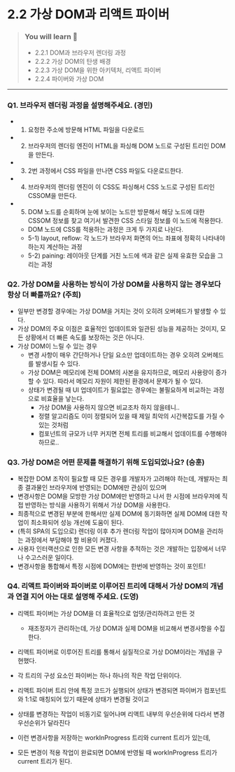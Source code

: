 # 2.2 가상 DOM과 리액트 파이버

> ### You will learn 🤔
>- 2.2.1 DOM과 브라우저 렌더링 과정
>- 2.2.2 가상 DOM의 탄생 배경
>- 2.2.3 가상 DOM을 위한 아키텍처, 리액트 파이버
>- 2.2.4 파이버와 가상 DOM

---

### Q1. 브라우저 렌더링 과정을 설명해주세요. (경민)
- 1) 요청한 주소에 방문해 HTML 파일을 다운로드
- 2) 브라우저의 렌더링 엔진이 HTML을 파싱해 DOM 노드로 구성된 트리인 DOM을 만든다.
- 3) 2번 과정에서 CSS 파일을 만나면 CSS 파일도 다운로드한다.
- 4) 브라우저의 렌더링 엔진이 이 CSS도 파싱해서 CSS 노드로 구성된 트리인 CSSOM을 만든다.
- 5) DOM 노드를 순회하며 눈에 보이는 노드만 방문해서 해당 노드에 대한 CSSOM 정보를 찾고 여기서 발견한 CSS 스타일 정보를 이 노드에 적용한다.
    - DOM 노드에 CSS를 적용하는 과정은 크게 두 가지로 나뉜다.
    - 5-1) layout, reflow: 각 노드가 브라우저 화면의 어느 좌표에 정확히 나타내야 하는지 계산하는 과정
    - 5-2) paining: 레이아웃 단계를 거친 노드에 색과 같은 실제 유효한 모습을 그리는 과정

### Q2. 가상 DOM을 사용하는 방식이 가상 DOM을 사용하지 않는 경우보다 항상 더 빠를까요? (주희)
- 일부만 변경할 경우에는 가상 DOM을 거치는 것이 오히려 오버헤드가 발생할 수 있다.
- 가상 DOM의 주요 이점은 효율적인 업데이트와 일관된 성능을 제공하는 것이지, 모든 상황에서 더 빠른 속도를 보장하는 것은 아니다.
- 가상 DOM이 느릴 수 있는 경우
    - 변경 사항이 매우 간단하거나 단일 요소만 업데이트하는 경우 오히려 오버헤드를 발생시킬 수 있다.
    - 가상 DOM은 메모리에 전체 DOM의 사본을 유지하므로, 메모리 사용량이 증가할 수 있다. 따라서 메모리 자원이 제한된 환경에서 문제가 될 수 있다.
    - 상태가 변경될 때 UI 업데이트가 필요없는 경우에는 불필요하게 비교하는 과정으로 비효율을 낳는다.
      - 가상 DOM을 사용하지 않으면 비교조차 하지 않을테니..
      - 정렬 알고리즘도 이미 정렬되어 있을 때 제일 최악의 시간복잡도를 가질 수 있는 것처럼
      - 컴포넌트의 규모가 너무 커지면 전체 트리를 비교해서 업데이트를 수행해야 하므로.. 

### Q3. 가상 DOM은 어떤 문제를 해결하기 위해 도입되었나요? (승훈)
- 복잡한 DOM 조작이 필요할 때 모든 경우를 개발자가 고려해야 하는데, 개발자는 최종 결과물인 브라우저에 반영되는 DOM에만 관심이 있으며
- 변경사항은 DOM을 모방한 가상 DOM에만 반영하고 나서 한 시점에 브라우저에 직접 반영하는 방식을 사용하기 위해서 가상 DOM을 사용한다.
- 최종적으로 변경된 부분에 한해서만 실제 DOM에 동기화하면 실제 DOM에 대한 작업이 최소화되어 성능 개선에 도움이 된다.
- (특히 SPA의 도입으로) 렌더링 이후 추가 렌더링 작업이 많아지며 DOM을 관리하는 과정에서 부담해야 할 비용이 커졌다.
- 사용자 인터랙션으로 인한 모든 변경 사항을 추적하는 것은 개발하는 입장에서 너무나 수고스러운 일이다.
- 변경사항을 통합해서 특정 시점에 DOM에는 한번에 반영하는 것이 포인트!

### Q4. 리액트 파이버와 파이버로 이루어진 트리에 대해서 가상 DOM의 개념과 연결 지어 아는 대로 설명해 주세요. (도영)
- 리액트 파이버는 가상 DOM을 더 효율적으로 업뎃/관리하려고 만든 것
  - 재조정자가 관리하는데, 가상 DOM과 실제 DOM을 비교해서 변경사항을 수집한다.

- 리액트 파이버로 이루어진 트리를 통해서 실질적으로 가상 DOM이라는 개념을 구현했다.
- 각 트리의 구성 요소인 파이버는 하나 하나의 작은 작업 단위이다.
- 리액트 파이버 트리 안에 특정 코드가 실행되어 상태가 변경되면 파이버가 컴포넌트와 1:1로 매칭되어 있기 때문에 상태가 변경될 것이고
- 상태를 변경하는 작업이 비동기로 일어나며 리액트 내부의 우선순위에 다라서 변경 우선순위가 달라진다
- 이런 변경사항을 저장하는 workInProgress 트리와 current 트리가 있는데,
- 모든 변경이 적용 작업이 완료되면 DOM에 반영될 때 workInProgress 트리가 current 트리가 된다.

